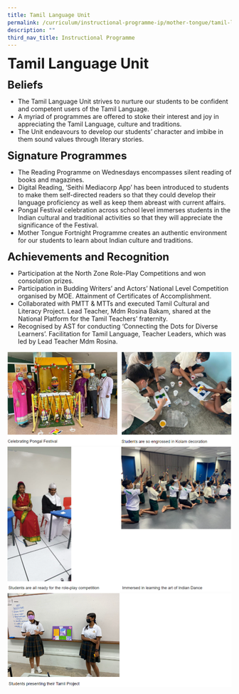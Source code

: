 ```yaml
---
title: Tamil Language Unit
permalink: /curriculum/instructional-programme-ip/mother-tongue/tamil-language-unit/
description: ""
third_nav_title: Instructional Programme
---
```


**<font size=6>Tamil Language Unit</font>**

**<font size=5>Beliefs</font>**

*   The Tamil Language Unit strives to nurture our students to be confident and competent users of the Tamil Language.
*   A myriad of programmes are offered to stoke their interest and joy in appreciating the Tamil Language, culture and traditions.
*   The Unit endeavours to develop our students’ character and imbibe in them sound values through literary stories.   <br>

**<font size=5>Signature Programmes</font>**


*   The Reading Programme on Wednesdays encompasses silent reading of books and magazines. 
*   Digital Reading, ‘Seithi Mediacorp App’ has been introduced to students to make them self-directed readers so that they could develop their language proficiency as well as keep them abreast with current affairs.  
*   Pongal Festival celebration across school level immerses students in the Indian cultural and traditional activities so that they will appreciate the significance of the Festival.
*   Mother Tongue Fortnight Programme creates an authentic environment for our students to learn about Indian culture and traditions.

**<font size=5>Achievements and Recognition</font>**


*   Participation at the North Zone Role-Play Competitions and won consolation prizes. 
*   Participation in Budding Writers’ and Actors’ National Level Competition organised by MOE. Attainment of Certificates of Accomplishment.
*   Collaborated with PMTT & MTTs and executed Tamil Cultural and Literacy Project. Lead Teacher, Mdm Rosina Bakam, shared at the National Platform for the Tamil Teachers’ fraternity.
*   Recognised by AST for conducting ‘Connecting the Dots for Diverse Learners’. Facilitation for Tamil Language, Teacher Leaders, which was led by Lead Teacher Mdm Rosina.

![](/images/Curriculum/Tamil%201.png)
![](/images/Curriculum/Tamil%202.png)
![](/images/Curriculum/Tamil%203.png)